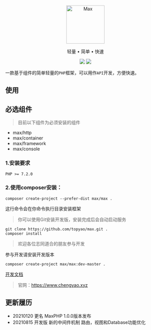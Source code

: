 <br>

<p align="center">
<img src="https://raw.githubusercontent.com/topyao/max/master/public/favicon.ico" width="120" alt="Max">
</p>

<p align="center">轻量 • 简单 • 快速</p>

<p align="center">
<img src="https://img.shields.io/badge/php-%3E%3D7.2.0-brightgreen">
<img src="https://img.shields.io/badge/license-apache%202-blue">
</p>

一款基于组件的简单轻量的`PHP`框架，可以用作`API`开发，方便快速。

## 使用

## 必选组件

> 目前以下组件为必须安装的组件

- max/http
- max/container
- max/framework
- max/console

### 1.安装要求

```
PHP >= 7.2.0
```

### 2.使用composer安装：

```shell
composer create-project --prefer-dist max/max .
```

这行命令会在你命令执行目录安装框架

> 你可以使用Git安装开发版，安装完成后会自动启动服务

```shell
git clone https://github.com/topyao/max.git .
composer install
```

> 欢迎各位志同道合的朋友参与开发

参与开发请安装开发版本

```shell
composer create-project max/max:dev-master .
```

<a href="https://www.chengyao.xyz/note/203.html">开发文档</a>

> 官网：https://www.chengyao.xyz

## 更新履历

* 20210120 更名 MaxPHP 1.0.0版本发布
* 20210815 开发版
    新的中间件机制
    路由，视图和Database功能优化